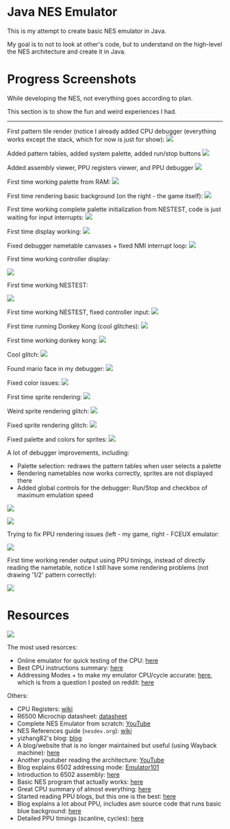 # Java NES Emulator

This is my attempt to create basic NES emulator in Java.

My goal is to not to look at other's code, but to understand on the high-level the NES architecture and create it in Java.

# Progress Screenshots

While developing the NES, not everything goes according to plan.

This section is to show the fun and weird experiences I had.

----------------

First pattern tile render (notice I already added CPU debugger (everything works except the stack, which for now is just for show):
![](README-resources/Screenshot2023-05-10%20031001.png)

Added pattern tables, added system palette, added run/stop buttons
![](README-resources/Screenshot2023-05-12%20203615.png)

Added assembly viewer, PPU registers viewer, and PPU debugger
![](README-resources/Screenshot2023-05-26%20173426.png)

First time working palette from RAM:
![](README-resources/Screenshot%202023-07-04%20175232.png)

First time rendering basic background (on the right - the game itself):
![](README-resources/Screenshot%202023-07-04%20234402.png)

First time working complete palette initialization from NESTEST, code is just waiting for input interrupts:
![](README-resources/Screenshot%202023-07-05%20014713.png)

First time display working:
![](README-resources/Screenshot%202023-07-12%20192227.png)

Fixed debugger nametable canvases + fixed NMI interrupt loop:
![](README-resources/Screenshot%202023-07-27%20192342.png)

First time working controller display:

![](README-resources/Screenshot%202023-07-27%20232945.png)

First time working NESTEST:

![](README-resources/Screenshot%202023-07-28%20000909.png)

First time working NESTEST, fixed controller input:
![](README-resources/Animation.gif)

First time running Donkey Kong (cool glitches):
![](README-resources/Animation2.gif)

First time working donkey kong:
![](README-resources/Animation4.gif)

Cool glitch:
![](README-resources/02440f42-e308-4590-9180-ed8955d7d203.jpg)

Found mario face in my debugger:
![](README-resources/8fe822e2-60fd-44a2-8037-b1576888a490.jpg)

Fixed color issues:
![](README-resources/Screenshot%202023-07-29%20012454.png)

First time sprite rendering:
![](README-resources/Screenshot%202023-08-15%20000121.png)

Weird sprite rendering glitch:
![](README-resources/Screenshot%202023-08-15%20001952.png)

Fixed sprite rendering glitch:
![](README-resources/Animation5.gif)

Fixed palette and colors for sprites:
![](README-resources/Screenshot%202023-08-18%20232651.png)

A lot of debugger improvements, including:

- Palette selection: redraws the pattern tables when user selects a palette
- Rendering nametables now works correctly, sprites are not displayed there
- Added global controls for the debugger: Run/Stop and checkbox of maximum emulation speed

![](README-resources/Screenshot%202023-12-06%20165127.png)

![](README-resources/Screenshot%202023-12-06%20165109.png)

Trying to fix PPU rendering issues (left - my game, right - FCEUX emulator:

![](README-resources/Screenshot%202024-02-02%20004954.png)

First time working render output using PPU timings, instead of directly reading the nametable, notice
I still have some rendering problems (not drawing '1/2' pattern correctly):

![](README-resources/Screenshot%202024-02-09%20222329.png)

# Resources

![](README-resources/ppu_diagram.svg)

The most used resorces:

- Online emulator for quick testing of the CPU: [here](https://skilldrick.github.io/easy6502/#first-program)
- Best CPU instructions summary: [here](https://www.masswerk.at/6502/6502_instruction_set.html)
- Addressing Modes + to make my emulator CPU/cycle accurate: [here](https://www.nesdev.org/6502_cpu.txt), 
which is from a question I posted on reddit: [here](https://www.reddit.com/r/EmuDev/comments/13vyfug/nes_test_lda_i_think_the_test_rom_is_wrong/)

Others:

- CPU Registers: [wiki](https://en.wikipedia.org/wiki/MOS_Technology_6502#Registers)
- R6500 Microchip datasheet: [datasheet](https://datasheetspdf.com/pdf-file/527507/Rockwell/R6502/1)
- Complete NES Emulator from scratch: [YouTube](https://www.youtube.com/watch?v=F8kx56OZQhg)
- NES References guide (`nesdev.org`): [wiki](https://www.nesdev.org/wiki/NES_reference_guide)
- yizhang82's blog: [blog](https://yizhang82.dev/nes-emu-overview)
- A blog/website that is no longer maintained but useful (using Wayback machine): [here](https://web.archive.org/web/20210909190432/http://www.obelisk.me.uk/6502/)
- Another youtuber reading the architecture: [YouTube](https://www.youtube.com/watch?v=qJgsuQoy9bc)
- Blog explains 6502 addressing mode: [Emulator101](http://www.emulator101.com/6502-addressing-modes.html#:~:text=The%206502%20has%20the%20ability,to%20the%20address%20being%20accessed.&text=This%20addressing%20mode%20makes%20the,register%20to%20an%20absolute%20address.)
- Introduction to 6502 assembly: [here](https://famicom.party/book/05-6502assembly/)
- Basic NES program that actually works: [here](https://famicom.party/book/03-gettingstarted/)
- Great CPU summary of almost everything: [here](https://www.nesdev.org/6502_cpu.txt)
- Started reading PPU blogs, but this one is the best: [here](https://www.youtube.com/watch?v=-THeUXqR3zY)
- Blog explains a lot about PPU, includes asm source code that runs basic blue background: [here](https://taywee.github.io/NerdyNights/nerdynights/asmfirstapp.html)
- Detailed PPU timings (scanline, cycles): [here](https://www.nesdev.org/w/images/default/4/4f/Ppu.svg)
